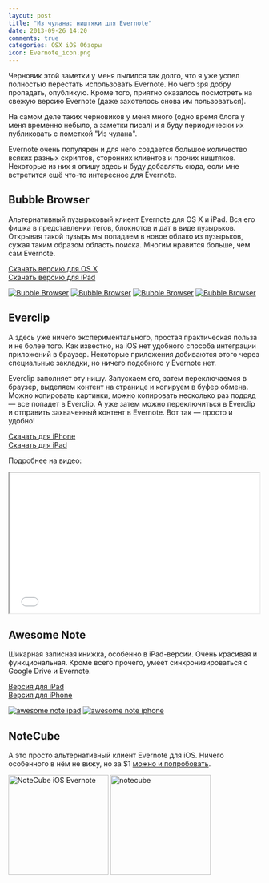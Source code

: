 ```yaml
---
layout: post
title: "Из чулана: ништяки для Evernote"
date: 2013-09-26 14:20
comments: true
categories: OSX iOS Обзоры
icon: Evernote_icon.png
---
```

Черновик этой заметки у меня пылился так долго, что я уже успел полностью перестать использовать Evernote. Но чего зря добру пропадать, опубликую. Кроме того, приятно оказалось посмотреть на свежую версию Evernote (даже захотелось снова им пользоваться).

На самом деле таких черновиков у меня много (одно время блога у меня временно небыло, а заметки писал) и я буду периодически их публиковать с пометкой "Из чулана".

Evernote очень популярен и для него создается большое количество всяких разных скриптов, сторонних клиентов и прочих ништяков. Некоторые из них я опишу здесь и буду добавлять сюда, если мне встретится ещё что-то интересное для Evernote.
<!--more-->

## Bubble Browser

Альтернативный пузырьковый клиент Evernote для OS X и iPad. Вся его фишка в представлении тегов, блокнотов и дат в виде пузырьков. Открывая такой пузырь мы попадаем в новое облако из пузырьков, сужая таким образом область поиска. Многим нравится больше, чем сам Evernote.

[Скачать версию для OS X](https://itunes.apple.com/us/app/bubble-browser-for-evernote/id545988675?mt=12)  
[Скачать версию для iPad](https://itunes.apple.com/us/app/bubble-browser-for-evernote/id672206905?ls=1&mt=8)

<a class="screenshot" href="https://www.monosnap.com/image/4dcrcnBJmPu5wtyRJbiggEPj4.png" rel="bubble"><img src="https://www.monosnap.com/image/4dcrcnBJmPu5wtyRJbiggEPj4.png" alt="Bubble Browser" /></a>
<a class="screenshot" href="https://www.monosnap.com/image/y4744n47YmNtUo5dWN1pjZwbI.png" rel="bubble"><img src="https://www.monosnap.com/image/y4744n47YmNtUo5dWN1pjZwbI.png" alt="Bubble Browser" /></a>
<a class="screenshot" href="https://www.monosnap.com/image/9G2E0RaDbTLWfxBlxdBVfLg9h.png" rel="bubble"><img src="https://www.monosnap.com/image/9G2E0RaDbTLWfxBlxdBVfLg9h.png" alt="Bubble Browser" /></a>
<a class="screenshot" href="https://www.monosnap.com/image/TCw2PYNdFINtDKKp5tkqPycJK.png" rel="bubble"><img src="https://www.monosnap.com/image/TCw2PYNdFINtDKKp5tkqPycJK.png" alt="Bubble Browser" /></a>

## Everclip

А здесь уже ничего экспериментального, простая практическая польза и не более того. Как известно, на iOS нет удобного способа интеграции приложений в браузер. Некоторые приложения добиваются этого через специальные закладки, но ничего подобного у Evernote нет.

Everclip заполняет эту нишу. Запускаем его, затем переключаемся в браузер, выделяем контент на странице и копируем в буфер обмена. Можно копировать картинки, можно копировать несколько раз подряд — все попадет в Everclip. А уже затем можно переключиться в Everclip и отправить захваченный контент в Evernote. Вот так — просто и удобно!

[Скачать для iPhone](https://itunes.apple.com/app/id536058926)  
[Скачать для iPad](https://itunes.apple.com/app/id618054123)

Подробнее на видео:

<iframe src="//player.vimeo.com/video/44396882" width="500" height="281" webkitallowfullscreen mozallowfullscreen allowfullscreen></iframe>

## Awesome Note

Шикарная записная книжка, особенно в iPad-версии. Очень красивая и функциональная. Кроме всего прочего, умеет синхронизироваться с Google Drive и Evernote.

[Версия для iPad](https://itunes.apple.com/ru/app/id406750496?mt=8)  
[Версия для iPhone](https://itunes.apple.com/ru/app/id320203391?mt=8)

<a class="screenshot" href="http://www.bridworks.com/anote/eng/images/awesomenote/ipad/features/feature01.png" rel="anote"><img src="http://www.bridworks.com/anote/eng/images/awesomenote/ipad/features/feature01.png" alt="awesome note ipad" /></a>
<a class="screenshot" href="http://www.bridworks.com/anote/eng/images/awesomenote/iphone/features/feature05.png" rel="anote"><img src="http://www.bridworks.com/anote/eng/images/awesomenote/iphone/features/feature05.png" alt="awesome note iphone" /></a>

## NoteCube

А это просто альтернативный клиент Evernote для iOS. Ничего особенного в нём не вижу, но за $1 [можно и попробовать](https://itunes.apple.com/us/app/notecube/id657311491).

<a class="screenshot" href="https://www.monosnap.com/image/Z68lkgmZSc53IhaEzTS8sJ9g0.png" rel="notecube"><img style="width: 200px;" src="https://www.monosnap.com/image/Z68lkgmZSc53IhaEzTS8sJ9g0.png" alt="NoteCube iOS Evernote" /></a>
<a class="screenshot" href="https://www.monosnap.com/image/sb2GcknQ6gFTjVKmc16224zE9.png" rel="notecube"><img style="width: 200px;" src="https://www.monosnap.com/image/sb2GcknQ6gFTjVKmc16224zE9.png" alt="notecube" /></a>